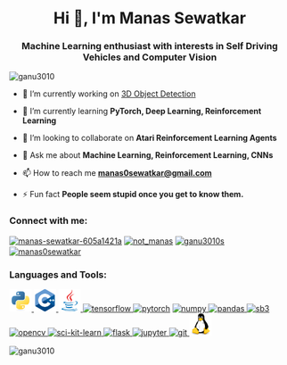 <h1 align="center">Hi 👋, I'm Manas Sewatkar</h1>
<h3 align="center">Machine Learning enthusiast with interests in Self Driving Vehicles and Computer Vision</h3>

<p align="left"> <img src="https://komarev.com/ghpvc/?username=ganu3010&label=Profile%20hits&color=009dff&style=plastic" alt="ganu3010" /> </p>

- 🔭 I’m currently working on [3D Object Detection](https://github.com/Ganu3010/3DOD)

- 🌱 I’m currently learning **PyTorch, Deep Learning, Reinforcement Learning**

- 👯 I’m looking to collaborate on **Atari Reinforcement Learning Agents**

- 💬 Ask me about **Machine Learning, Reinforcement Learning, CNNs**

- 📫 How to reach me **manas0sewatkar@gmail.com**

- ⚡ Fun fact **People seem stupid once you get to know them.**

<h3 align="left">Connect with me:</h3>
<p align="left">
<a href="https://linkedin.com/in/manas-sewatkar-605a1421a" target="blank"><img align="center" src="https://raw.githubusercontent.com/rahuldkjain/github-profile-readme-generator/master/src/images/icons/Social/linked-in-alt.svg" alt="manas-sewatkar-605a1421a" height="30" width="40" /></a>
<a href="https://instagram.com/not_manas" target="blank"><img align="center" src="https://raw.githubusercontent.com/rahuldkjain/github-profile-readme-generator/master/src/images/icons/Social/instagram.svg" alt="not_manas" height="30" width="40" /></a>
<a href="https://www.codechef.com/users/ganu3010s" target="blank"><img align="center" src="https://cdn.jsdelivr.net/npm/simple-icons@3.1.0/icons/codechef.svg" alt="ganu3010s" height="30" width="40" /></a>
<a href="https://www.hackerrank.com/manas0sewatkar" target="blank"><img align="center" src="https://raw.githubusercontent.com/rahuldkjain/github-profile-readme-generator/master/src/images/icons/Social/hackerrank.svg" alt="manas0sewatkar" height="30" width="40" /></a>
</p>

<h3 align="left">Languages and Tools:</h3>
<p align="left"> <a href="https://www.python.org" target="_blank" rel="noreferrer"> <img src="https://raw.githubusercontent.com/devicons/devicon/master/icons/python/python-original.svg" alt="python" width="40" height="40"/> <a href="https://www.w3schools.com/cpp/" target="_blank" rel="noreferrer"> <img src="https://raw.githubusercontent.com/devicons/devicon/master/icons/cplusplus/cplusplus-original.svg" alt="cplusplus" width="40" height="40"/> </a> <a href="https://www.java.com" target="_blank" rel="noreferrer"> <img src="https://raw.githubusercontent.com/devicons/devicon/master/icons/java/java-original.svg" alt="java" width="40" height="40"/> </a> <a href="https://www.tensorflow.org" target="_blank" rel="noreferrer"> <img src="https://www.vectorlogo.zone/logos/tensorflow/tensorflow-icon.svg" alt="tensorflow" width="40" height="40"/> </a> <a href = "https://pytorch.org/" target = "_blank" rel = "noreferrer"> <img src = "https://upload.wikimedia.org/wikipedia/commons/1/10/PyTorch_logo_icon.svg" width = "40" height = "40" alt = "pytorch"></a> <a href="https://numpy.org/" target="_blank" rel="noreferrer"> <img src="https://numpy.org/images/logo.svg" alt="numpy" width="40" height="40"/> </a> <a href="https://pandas.pydata.org/" target="_blank" rel="noreferrer"> <img src="https://pandas.pydata.org/static/img/pandas_white.svg" alt="pandas" width="40" height="40"/> </a> <a href = "https://stable-baselines3.readthedocs.io/en/master/index.html" target = "_blank" rel = "noreferrer"> <img src = "https://github.com/DLR-RM/stable-baselines3/blob/master/docs/_static/img/logo.png" width = "40" height = "40" alt = "sb3"/></a> <a href="https://opencv.org/" target="_blank" rel="noreferrer"> <img src="https://www.vectorlogo.zone/logos/opencv/opencv-icon.svg" alt="opencv" width="40" height="40"/> </a> <a href="https://scikit-learn.org/stable" target="_blank" rel="noreferrer"> <img src="https://play-lh.googleusercontent.com/WNf1faY-_zBjmY6tyNw6m9ZLQm1DsJOszDD44CY_8Wa9aq9LfhUjSfX65P4RmygVDP1c=w240-h480-rw" alt="sci-kit-learn" width="40" height="40"/> </a> <a href = "https://flask.palletsprojects.com/en/3.0.x/" target="_blank" rel="noreferrer"> <img src = "https://github.com/pallets/flask/blob/main/docs/_static/shortcut-icon.png" alt = "flask" width = "40" height = "40"/></a><a href="https://jupyter.org/" target="_blank" rel="noreferrer"> <img src="https://cdn.icon-icons.com/icons2/2667/PNG/512/jupyter_app_icon_161280.png" alt="jupyter" width="40" height="40"/> </a> <a href="https://git-scm.com/" target="_blank" rel="noreferrer"> <img src="https://www.vectorlogo.zone/logos/git-scm/git-scm-icon.svg" alt="git" width="40" height="40"/> </a> <a href="https://www.linux.org/" target="_blank" rel="noreferrer"> <img src="https://raw.githubusercontent.com/devicons/devicon/master/icons/linux/linux-original.svg" alt="linux" width="40" height="40"/> </a> </p>

<p><img align="center" src="https://github-readme-stats.vercel.app/api/top-langs?username=ganu3010&show_icons=true&theme=dark&locale=en&layout=compact" alt="ganu3010" /></p>


<!---
Ganu3010/Ganu3010 is a ✨ special ✨ repository because its `README.md` (this file) appears on your GitHub profile.
You can click the Preview link to take a look at your changes.
--->
